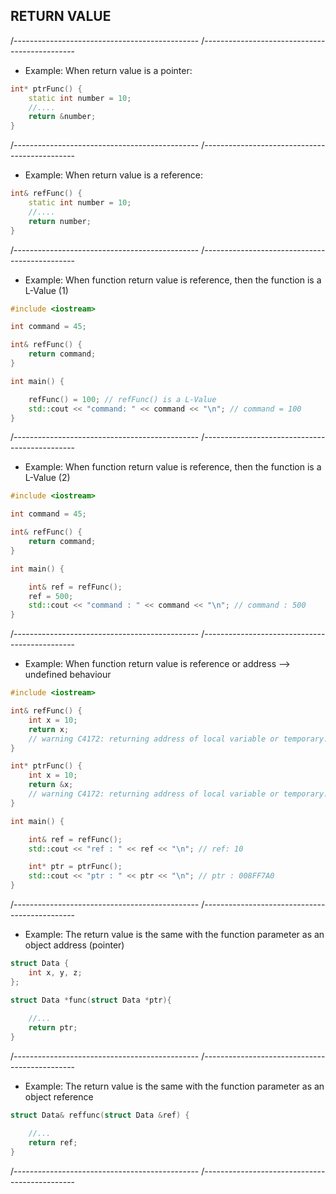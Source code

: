 ## RETURN VALUE
/----------------------------------------------
/----------------------------------------------

- Example: When return value is a pointer: 

```cpp
int* ptrFunc() {
	static int number = 10;
	//....
	return &number;
}
```
/----------------------------------------------
/----------------------------------------------

- Example: When return value is a reference: 

```cpp
int& refFunc() {
	static int number = 10;
	//....
	return number;
}
```

/----------------------------------------------
/----------------------------------------------

- Example: When function return value is reference, then the function is a L-Value (1)

```cpp
#include <iostream>

int command = 45;

int& refFunc() {
	return command;
}

int main() {

	refFunc() = 100; // refFunc() is a L-Value
	std::cout << "command: " << command << "\n"; // command = 100
}
```

/----------------------------------------------
/----------------------------------------------

- Example: When function return value is reference, then the function is a L-Value (2)

```cpp
#include <iostream>

int command = 45;

int& refFunc() {
	return command;
}

int main() {

	int& ref = refFunc();
	ref = 500;
	std::cout << "command : " << command << "\n"; // command : 500
}
```

/----------------------------------------------
/----------------------------------------------

- Example: When function return value is reference or address --> undefined behaviour

```cpp
#include <iostream>

int& refFunc() {
	int x = 10;
	return x; 
	// warning C4172: returning address of local variable or temporary: x
}

int* ptrFunc() {
	int x = 10;
	return &x; 
	// warning C4172: returning address of local variable or temporary: x
}

int main() {

	int& ref = refFunc();
	std::cout << "ref : " << ref << "\n"; // ref: 10

	int* ptr = ptrFunc();
	std::cout << "ptr : " << ptr << "\n"; // ptr : 008FF7A0
}
```

/----------------------------------------------
/----------------------------------------------

- Example: The return value is the same with the function parameter as an object address (pointer)

```cpp
struct Data {
	int x, y, z;
};

struct Data *func(struct Data *ptr){
	
	//...
	return ptr;
}
```

/----------------------------------------------
/----------------------------------------------

- Example: The return value is the same with the function parameter as an object reference

```cpp
struct Data& reffunc(struct Data &ref) { 

	//...
	return ref;
}
```

/----------------------------------------------
/----------------------------------------------
